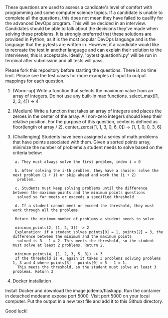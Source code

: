 These questions are used to assess a candidate's level of comfort with programming and some computer science topics. 
If a candidate is unable to complete all the questions, this does not mean they have failed to qualify for the advanced 
DevOps program. This will be decided in an interview. Candidates should be able to talk about the decisions they've made when solving
these problems. It is strongly preferred that these solutions are provided in Python, as it is the most popular DevOps language
and is the language that the pytests are written in. However, if a candidate would like to recreate the test in another language and 
can explain their solution to the interviewer, this is acceptable. Ideally, 'pytest questionN.py' will be run in 
 terminal after submission and all tests will pass. 

Please fork this repository before starting the questions. There is no time limit. 
Please see the test cases for more examples of input to output mappings for each question. 


1. (Warm-up) Write a function that selects the maximum value from an array of integers. Do not use any built-in max functions.
select_max([1, 2, 3, 4]) -> 4


2. (Medium) Write a function that takes an array of integers and places the zeroes in the center of the array. All non-zero integers 
should keep their relative position. For the purpose of this question, center is defined as floor(length of array / 2). 
center_zeros([1, 1, 3, 0, 6, 0]) -> [1, 1, 0, 0, 3, 6]


3. (Challenging) Students have been assigned a series of math problems that have points associated with them. Given a sorted points 
array, minimize the number of problems a student needs to solve based on the criteria below:

        a. They must always solve the first problem, index i = 0
        
        b. After solving the i-th problem, they have a choice: solve the next problem (i + 1) or skip ahead and work the (i + 2)
         problem.
        
        c. Students must keep solving problems until the difference between the maximum points and the minimum points questions
         solved so far meets or exceeds a specified threshold
        
        d. If a student cannot meet or exceed the threshold, they must work through all the problems. 
        
        Return the minimum number of problems a student needs to solve. 
        
        minimum_points(2, [1, 2, 3]) -> 2
        Explanation: if a student solves points[0] = 1, points[2] = 3, the difference between the minimum and the maximum points
         solved is 3 - 1 = 2. This meets the threshold, so the student must solve at least 2 problems. Return 2. 
        
        minimum_points(4, [1, 2, 3, 5, 8]) -> 3
        If the threshold is 4, again it takes 3 problems solving problems 1, 3 and 4 where points[3] - points[0] = 5 - 1 = 1.
         This meets the threshold, so the student must solve at least 3 problems. Return 3

4. Docker installation

Install Docker and download the image jcdemo/flaskapp.
Run the container in detached modeand expose port 5000. 
Visit port 5000 on your local computer. 
Put the output in a new text file and add it to this Github directory.  


Good luck!